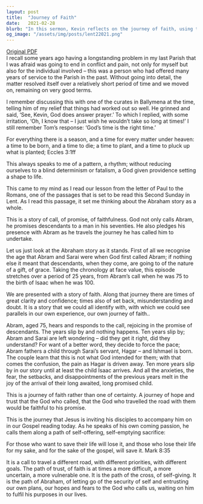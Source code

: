 ```yaml
---
layout: post
title:  "Journey of Faith"
date:   2021-02-28
blurb: "In this sermon, Kevin reflects on the journey of faith, using the story of Abraham as a metaphor. He discusses the challenges and doubts that can arise along the way, and the importance of trust and patience in God's timing. He also draws parallels between Abraham's journey and the path of self-sacrifice that Jesus calls his disciples to follow."
og_image: "/assets/img/posts/lent22021.png"
---
```

[Original PDF](/assets/pdf/lent22021.pdf)    
I recall some years ago having a longstanding problem in my last Parish that I was afraid was going to end in conflict and pain, not only for myself but also for the individual involved – this was a person who had offered many years of service to the Parish in the past. Without going into detail, the matter resolved itself over a relatively short period of time and we moved on, remaining on very good terms.

I remember discussing this with one of the curates in Ballymena at the time, telling him of my relief that things had worked out so well. He grinned and said, ‘See, Kevin, God does answer prayer.’ To which I replied, with some irritation, ‘Oh, I know that – I just wish he wouldn’t take so long at times!’ I still remember Tom’s response: ‘God’s time is the right time.’

For everything there is a season, and a time for every matter under heaven: a time to be born, and a time to die; a time to plant, and a time to pluck up what is planted; Eccles 3:1ff

This always speaks to me of a pattern, a rhythm; without reducing ourselves to a blind determinism or fatalism, a God given providence setting a shape to life.

This came to my mind as I read our lesson from the letter of Paul to the Romans, one of the passages that is set to be read this Second Sunday in Lent. As I read this passage, it set me thinking about the Abraham story as a whole.

This is a story of call, of promise, of faithfulness. God not only calls Abram, he promises descendants to a man in his seventies. He also pledges his presence with Abram as he travels the journey he has called him to undertake.

Let us just look at the Abraham story as it stands. First of all we recognise the age that Abram and Sarai were when God first called Abram; if nothing else it meant that descendants, when they come, are going to of the nature of a gift, of grace. Taking the chronology at face value, this episode stretches over a period of 25 years, from Abram’s call when he was 75 to the birth of Isaac when he was 100.

We are presented with a story of faith. Along that journey there are times of great clarity and confidence; times also of set back, misunderstanding and doubt. It is a story that we could all identify with, with which we could see parallels in our own experience, our own journey of faith..

Abram, aged 75, hears and responds to the call, rejoicing in the promise of descendants. The years slip by and nothing happens. Ten years slip by; Abram and Sarai are left wondering – did they get it right, did they understand? For want of a better word, they decide to force the pace; Abram fathers a child through Sarai’s servant, Hagar – and Ishmael is born. The couple learn that this is not what God intended for them; with that comes the confusion, the pain as Hagar is driven away. Ten more years slip by in our story until at least the child Isaac arrives. And all the anxieties, the fear, the setbacks, and disappointments of the previous years melt in the joy of the arrival of their long awaited, long promised child.

This is a journey of faith rather than one of certainty. A journey of hope and trust that the God who called, that the God who travelled the road with them would be faithful to his promise.

This is the journey that Jesus is inviting his disciples to accompany him on in our Gospel reading today. As he speaks of his own coming passion, he calls them along a path of self-offering, self-emptying sacrifice:

For those who want to save their life will lose it, and those who lose their life for my sake, and for the sake of the gospel, will save it. Mark 8:35

It is a call to travel a different road, with different priorities, with different goals. The path of trust, of faith is at times a more difficult, a more uncertain, a more vulnerable one. It is the path of the cross, of self-giving. It is the path of Abraham, of letting go of the security of self and entrusting our own plans, our hopes and fears to the God who calls us, waiting on him to fulfil his purposes in our lives.
